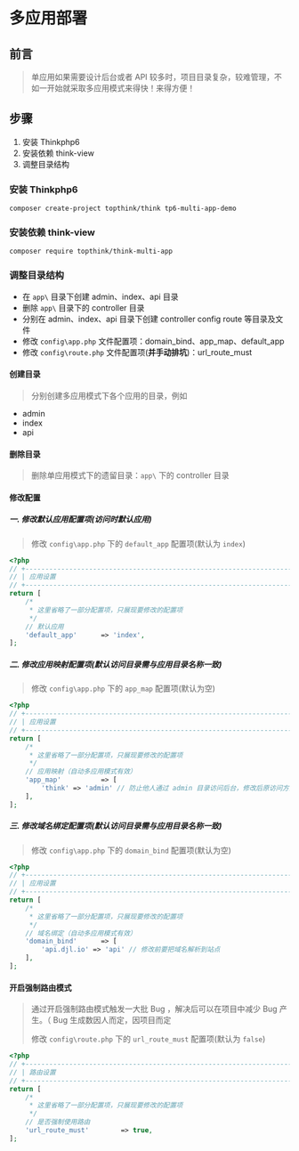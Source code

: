 # 多应用部署

## 前言

> 单应用如果需要设计后台或者 API 较多时，项目目录复杂，较难管理，不如一开始就采取多应用模式来得快！来得方便！

## 步骤

1. 安装 Thinkphp6
2. 安装依赖 think-view
3. 调整目录结构

### 安装 Thinkphp6

```shell
composer create-project topthink/think tp6-multi-app-demo
```

### 安装依赖 think-view

```shell
composer require topthink/think-multi-app
```

### 调整目录结构

* 在 ```app\``` 目录下创建 admin、index、api 目录
* 删除 ```app\``` 目录下的 controller 目录
* 分别在 admin、index、api 目录下创建 controller config route 等目录及文件
* 修改 ```config\app.php``` 文件配置项：domain_bind、app_map、default_app
* 修改 ```config\route.php``` 文件配置项(**并手动排坑**)：url_route_must

#### 创建目录

> 分别创建多应用模式下各个应用的目录，例如

* admin
* index
* api

#### 删除目录

> 删除单应用模式下的遗留目录：```app\``` 下的 controller 目录

#### 修改配置

##### 一. 修改默认应用配置项(访问时默认应用)

> 修改 ```config\app.php``` 下的 ```default_app``` 配置项(默认为 ```index```)

```php
<?php
// +----------------------------------------------------------------------
// | 应用设置
// +----------------------------------------------------------------------
return [
    /*
     * 这里省略了一部分配置项，只展现要修改的配置项
     */
    // 默认应用
    'default_app'      => 'index',
];
```

##### 二. 修改应用映射配置项(默认访问目录需与应用目录名称一致)

> 修改 ```config\app.php``` 下的 ```app_map``` 配置项(默认为空)

```php
<?php
// +----------------------------------------------------------------------
// | 应用设置
// +----------------------------------------------------------------------
return [
    /*
     * 这里省略了一部分配置项，只展现要修改的配置项
     */
    // 应用映射（自动多应用模式有效）
    'app_map'          => [
        'think' => 'admin' // 防止他人通过 admin 目录访问后台，修改后原访问方式失效
    ],
];
```

##### 三. 修改域名绑定配置项(默认访问目录需与应用目录名称一致)

> 修改 ```config\app.php``` 下的 ```domain_bind``` 配置项(默认为空)

```php
<?php
// +----------------------------------------------------------------------
// | 应用设置
// +----------------------------------------------------------------------
return [
    /*
     * 这里省略了一部分配置项，只展现要修改的配置项
     */
    // 域名绑定（自动多应用模式有效）
    'domain_bind'      => [
        'api.djl.io' => 'api' // 修改前要把域名解析到站点
    ],
];
```

#### 开启强制路由模式

> 通过开启强制路由模式触发一大批 Bug ，解决后可以在项目中减少 Bug 产生。（ Bug 生成数因人而定，因项目而定
>
> 修改 ```config\route.php``` 下的 ```url_route_must``` 配置项(默认为 ```false```)

```php
<?php
// +----------------------------------------------------------------------
// | 路由设置
// +----------------------------------------------------------------------
return [
    /*
     * 这里省略了一部分配置项，只展现要修改的配置项
     */
    // 是否强制使用路由
    'url_route_must'        => true,
];
```

